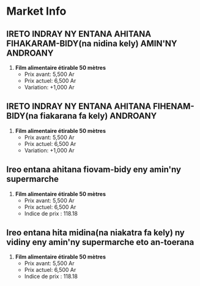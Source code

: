 # Market Info

## IRETO INDRAY NY ENTANA AHITANA FIHAKARAM-BIDY(na nidina kely) AMIN'NY ANDROANY

1. **Film alimentaire étirable 50 mètres**
   - Prix avant: 5,500 Ar
   - Prix actuel: 6,500 Ar
   - Variation: +1,000 Ar

## IRETO INDRAY NY ENTANA AHITANA FIHENAM-BIDY(na fiakarana fa kely) ANDROANY

1. **Film alimentaire étirable 50 mètres**
   - Prix avant: 5,500 Ar
   - Prix actuel: 6,500 Ar
   - Variation: +1,000 Ar

## Ireo entana ahitana fiovam-bidy eny amin'ny supermarche

1. **Film alimentaire étirable 50 mètres**
   - Prix avant: 5,500 Ar
   - Prix actuel: 6,500 Ar
   - Indice de prix : 118.18

## Ireo entana hita midina(na niakatra fa kely) ny vidiny eny amin'ny supermarche eto an-toerana

1. **Film alimentaire étirable 50 mètres**
   - Prix avant: 5,500 Ar
   - Prix actuel: 6,500 Ar
   - Indice de prix : 118.18

